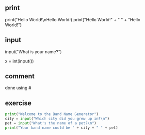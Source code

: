 

## print

print("Hello World!\nHello World!)
print("Hello World!" + " " + "Hello World!")

## input

input("What is your name?")

x = int(input())

## comment

done using #

## exercise

```python
print("Welcome to the Band Name Generator")
city = input("Which city did you grew up in?\n")
pet = input("What's the name of a pet?\n")
print("Your band name could be " + city + " " + pet)
```